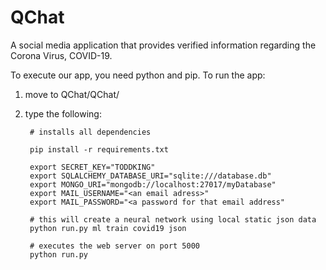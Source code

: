# QChat
A social media application that provides verified information regarding the Corona Virus, COVID-19.

To execute our app, you need python and pip.
To run the app:

1. move to QChat/QChat/
2. type the following: 
    
    
        # installs all dependencies
    
        pip install -r requirements.txt

        export SECRET_KEY="TODDKING"
        export SQLALCHEMY_DATABASE_URI="sqlite:///database.db"
        export MONGO_URI="mongodb://localhost:27017/myDatabase"
        export MAIL_USERNAME="<an email adress>"
        export MAIL_PASSWORD="<a password for that email address"

        # this will create a neural network using local static json data
        python run.py ml train covid19 json 

        # executes the web server on port 5000
        python run.py 
